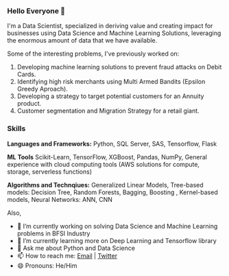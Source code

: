 ### Hello Everyone 👋
I'm a Data Scientist, specialized in deriving value and creating impact for businesses using Data Science and Machine Learning Solutions, leveraging the enormous amount of data that we have available.

Some of the interesting problems, I've previously worked on: 
  1. Developing machine learning solutions to prevent fraud attacks on Debit Cards.
  2. Identifying high risk merchants using Multi Armed Bandits (Epsilon Greedy Aproach).
  3. Developing a strategy to target potential customers for an Annuity product.
  4. Customer segmentation and Migration Strategy for a retail giant.  

### Skills
**Languages and Frameworks:**
Python, SQL Server, SAS, Tensorflow, Flask

**ML Tools**
Scikit-Learn, TensorFlow, XGBoost, Pandas, NumPy, General experience with cloud computing tools (AWS solutions for compute, storage, serverless functions)

**Algorithms and Technqiues:**
Generalized Linear Models, Tree-based models: Decision Tree, Random Forests, Bagging, Boosting , Kernel-based models, Neural Networks: ANN, CNN

Also, 
- 🔭 I’m currently working on solving Data Science and Machine Learning problems in BFSI Industry
- 🌱 I’m currently learning more on Deep Learning and Tensorflow library
- 💬 Ask me about Python and Data Science
- 📫 How to reach me: [Email](gauravgulati9c@gmail.com) | [Twitter](https://twitter.com/gauravgulati9c)
- 😄 Pronouns: He/Him

